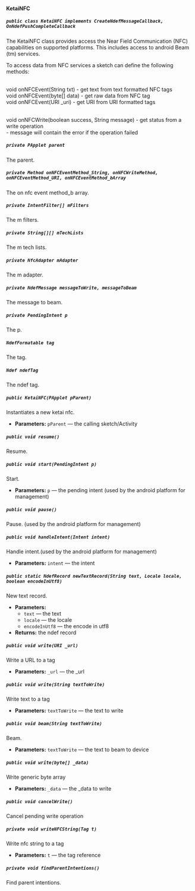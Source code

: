 #### KetaiNFC

##### `public class KetaiNFC implements CreateNdefMessageCallback,   OnNdefPushCompleteCallback`

The KetaiNFC class provides access the Near Field Communication (NFC) capabilities on supported platforms. This includes access to android Beam (tm) services. 

To access data from NFC services a sketch can define the following methods:<br /><br /> 

void onNFCEvent(String txt) - get text from text formatted NFC tags<br /> void onNFCEvent(byte[] data) - get raw data from NFC tag<br /> void onNFCEvent(URI _uri) - get URI from URI formatted tags<br /><br /> 

void onNFCWrite(boolean success, String message) - get status from a write operation <br /> - message will contain the error if the operation failed

##### `private PApplet parent`

The parent.

##### `private Method onNFCEventMethod_String, onNFCWriteMethod,    onNFCEventMethod_URI, onNFCEventMethod_bArray`

The on nfc event method_b array.

##### `private IntentFilter[] mFilters`

The m filters.

##### `private String[][] mTechLists`

The m tech lists.

##### `private NfcAdapter mAdapter`

The m adapter.

##### `private NdefMessage messageToWrite, messageToBeam`

The message to beam.

##### `private PendingIntent p`

The p.

##### `NdefFormatable tag`

The tag.

##### `Ndef ndefTag`

The ndef tag.

##### `public KetaiNFC(PApplet pParent)`

Instantiates a new ketai nfc.

 * **Parameters:** `pParent` — the calling sketch/Activity

##### `public void resume()`

Resume.

##### `public void start(PendingIntent p)`

Start.

 * **Parameters:** `p` — the pending intent (used by the android platform for management)

##### `public void pause()`

Pause. (used by the android platform for management)

##### `public void handleIntent(Intent intent)`

Handle intent.(used by the android platform for management)

 * **Parameters:** `intent` — the intent

##### `public static NdefRecord newTextRecord(String text, Locale locale,    boolean encodeInUtf8)`

New text record.

 * **Parameters:**
   * `text` — the text
   * `locale` — the locale
   * `encodeInUtf8` — the encode in utf8
 * **Returns:** the ndef record

##### `public void write(URI _url)`

Write a URL to a tag

 * **Parameters:** `_url` — the _url

##### `public void write(String textToWrite)`

Write text to a tag

 * **Parameters:** `textToWrite` — the text to write

##### `public void beam(String textToWrite)`

Beam.

 * **Parameters:** `textToWrite` — the text to beam to device

##### `public void write(byte[] _data)`

Write generic byte array

 * **Parameters:** `_data` — the _data to write

##### `public void cancelWrite()`

Cancel pending write operation

##### `private void writeNFCString(Tag t)`

Write nfc string to a tag

 * **Parameters:** `t` — the tag reference

##### `private void findParentIntentions()`

Find parent intentions.
